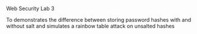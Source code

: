 Web Security Lab 3

To demonstrates the difference between storing password hashes with and without salt and simulates a rainbow table attack on unsalted hashes
